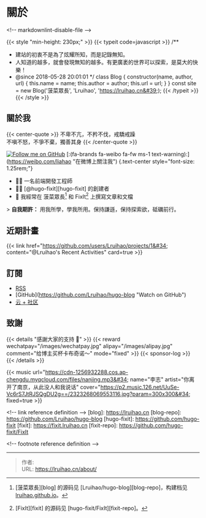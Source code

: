 # 關於


&lt;!-- markdownlint-disable-file --&gt;

{{&lt; style &#34;min-height: 230px;&#34; &gt;}}
{{&lt; typeit code=javascript &gt;}}
/**
 * 建站的初衷不是為了炫耀所知，而是記錄無知。
 * 人知道的越多，就會發現無知的越多。有更廣袤的世界可以探索，是莫大的快樂！
 * @since 2018-05-28 20:01:01
 */
class Blog {
  constructor(name, author, url) {
    this.name = name;
    this.author = author;
    this.url = url;
  }
}
const site = new Blog(&#39;菠菜眾長&#39;, &#39;Lruihao&#39;, &#39;https://lruihao.cn&#39;);
{{&lt; /typeit &gt;}}
{{&lt; /style &gt;}}

## 關於我

{{&lt; center-quote &gt;}}
不卑不亢，不矜不伐，戒驕戒躁\
不嗔不怒，不爭不棄，獨善其身
{{&lt; /center-quote &gt;}}

[![Follow me on GitHub](https://img.shields.io/github/followers/Lruihao.svg?style=social&amp;label=Followers)](https://github.com/Lruihao) [:(fa-brands fa-weibo fa-fw ms-1 text-warning):](https://weibo.com/liahao &#34;在微博上關注我&#34;)
{.text-center style=&#34;font-size: 1.25rem;&#34;}

- 👨‍💻 一名前端開發工程師
- 👨‍💼 [@hugo-fixit][hugo-fixit] 的創建者
- 📝 我經常在 菠菜眾長[^1] 和 FixIt[^2] 上撰寫文章和文檔

&gt; **自我期許：** 用我所學，學我所用。保持謙遜，保持探索欲，砥礪前行。

## 近期計畫

{{&lt; link href=&#34;https://github.com/users/Lruihao/projects/1&#34; content=&#34;@Lruihao&#39;s Recent Activities&#34; card=true &gt;}}

## 訂閱

- [RSS](http://lruihao.cn/index.xml)
- [GitHub](https://github.com/Lruihao/hugo-blog &#34;Watch on GitHub&#34;)
- [云 &#43; 社区](https://cloud.tencent.com/developer/column/94521)

## 致謝

{{&lt; details &#34;感謝大家的支持 🙏&#34; &gt;}}
{{&lt; reward wechatpay=&#34;/images/wechatpay.jpg&#34; alipay=&#34;/images/alipay.jpg&#34; comment=&#34;给博主买杯卡布奇诺～&#34; mode=&#34;fixed&#34; &gt;}}
{{&lt; sponsor-log &gt;}}
{{&lt; /details &gt;}}

{{&lt; music url=&#34;https://cdn-1256932288.cos.ap-chengdu.myqcloud.com/files/nanjing.mp3&#34; name=&#34;李志&#34; artist=&#34;你离开了南京，从此没人和我说话&#34; cover=&#34;https://p2.music.126.net/UuSe-Vc6rS7JtRJSQgDU2g==/2323268069553116.jpg?param=300x300&#34; fixed=true &gt;}}

&lt;!-- link reference definition --&gt;
[blog]: https://lruihao.cn
[blog-repo]: https://github.com/Lruihao/hugo-blog
[hugo-fixit]: https://github.com/hugo-fixit
[fixit]: https://fixit.lruihao.cn
[fixit-repo]: https://github.com/hugo-fixit/FixIt

&lt;!-- footnote reference definition --&gt;
[^1]: [菠菜眾長][blog] 的源码见 [Lruihao/hugo-blog][blog-repo]，构建档见 [lruihao.github.io](https://github.com/Lruihao/lruihao.github.io)。
[^2]: [FixIt][fixit] 的源码见 [hugo-fixit/FixIt][fixit-repo]。


---

> 作者:   
> URL: https://lruihao.cn/about/  

